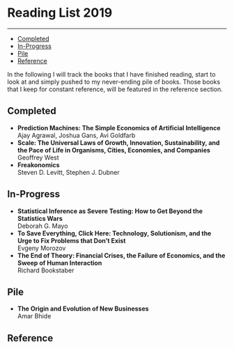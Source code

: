 # Reading List 2019
----

<!-- MarkdownTOC autolink="true" bracket="round" autoanchor="true" -->

- [Completed](#completed)
- [In-Progress](#in-progress)
- [Pile](#pile)
- [Reference](#reference)

<!-- /MarkdownTOC -->


In the following I will track the books that I have finished reading, start to look at and simply pushed to my never-ending pile of books. Those books that I keep for constant reference, will be featured in the reference section.

<a id="completed"></a>
## Completed

- **Prediction Machines: The Simple Economics of Artificial Intelligence**  
Ajay Agrawal, Joshua Gans, Avi Goldfarb
- **Scale: The Universal Laws of Growth, Innovation, Sustainability, and the Pace of Life in Organisms, Cities, Economies, and Companies**  
Geoffrey West
- **Freakonomics**  
Steven D. Levitt, Stephen J. Dubner

<a id="in-progress"></a>
## In-Progress

- **Statistical Inference as Severe Testing: How to Get Beyond the Statistics Wars**  
Deborah G. Mayo
- **To Save Everything, Click Here: Technology, Solutionism, and the Urge to Fix Problems that Don’t Exist**  
Evgeny Morozov
- **The End of Theory: Financial Crises, the Failure of Economics, and the Sweep of Human Interaction**  
Richard Bookstaber

<a id="pile"></a>
## Pile

- **The Origin and Evolution of New Businesses**  
Amar Bhide

<a id="reference"></a>
## Reference

